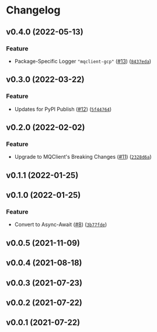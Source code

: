 # Changelog

<!--next-version-placeholder-->

## v0.4.0 (2022-05-13)
### Feature
* Package-Specific Logger `"mqclient-gcp"` ([#13](https://github.com/WIPACrepo/MQClient-GCP/issues/13)) ([`8437eda`](https://github.com/WIPACrepo/MQClient-GCP/commit/8437eda8bdaf01f7dea84c7518dca1597d5fdb4c))

## v0.3.0 (2022-03-22)
### Feature
* Updates for PyPI Publish ([#12](https://github.com/WIPACrepo/MQClient-GCP/issues/12)) ([`5f44764`](https://github.com/WIPACrepo/MQClient-GCP/commit/5f447642e9ebfda5d86923684046ba6c1d58889b))

## v0.2.0 (2022-02-02)
### Feature
* Upgrade to MQClient's Breaking Changes ([#11](https://github.com/WIPACrepo/MQClient-GCP/issues/11)) ([`2328d6a`](https://github.com/WIPACrepo/MQClient-GCP/commit/2328d6a8aae96b7038735cd358a0b21e8f6d0d31))

## v0.1.1 (2022-01-25)


## v0.1.0 (2022-01-25)
### Feature
* Convert to Async-Await ([#8](https://github.com/WIPACrepo/MQClient-GCP/issues/8)) ([`3b77fde`](https://github.com/WIPACrepo/MQClient-GCP/commit/3b77fdec7d2f67a0a3504fe22112fcad7062eae2))

## v0.0.5 (2021-11-09)


## v0.0.4 (2021-08-18)


## v0.0.3 (2021-07-23)


## v0.0.2 (2021-07-22)


## v0.0.1 (2021-07-22)


